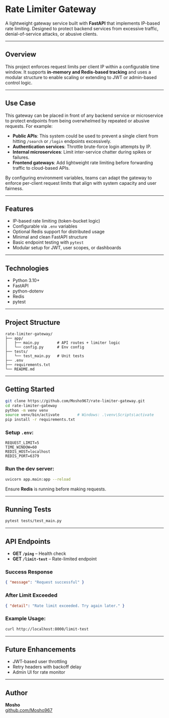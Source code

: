 # Rate Limiter Gateway

A lightweight gateway service built with **FastAPI** that implements IP-based rate limiting. Designed to protect backend services from excessive traffic, denial-of-service attacks, or abusive clients.

---

## Overview

This project enforces request limits per client IP within a configurable time window. It supports **in-memory and Redis-based tracking** and uses a modular structure to enable scaling or extending to JWT or admin-based control logic. 

---

## Use Case

This gateway can be placed in front of any backend service or microservice to protect endpoints from being overwhelmed by repeated or abusive requests. For example:

- **Public APIs**: This system could be used to prevent a single client from hitting `/search` or `/login` endpoints excessively.
- **Authentication services**: Throttle brute-force login attempts by IP.
- **Internal microservices**: Limit inter-service chatter during spikes or failures.
- **Frontend gateways**: Add lightweight rate limiting before forwarding traffic to cloud-based APIs.

By configuring environment variables, teams can adapt the gateway to enforce per-client request limits that align with system capacity and user fairness.


---



## Features

- IP-based rate limiting (token-bucket logic)
- Configurable via `.env` variables
- Optional Redis support for distributed usage
- Minimal and clean FastAPI structure
- Basic endpoint testing with `pytest`
- Modular setup for JWT, user scopes, or dashboards

---

## Technologies

- Python 3.10+
- FastAPI
- python-dotenv
- Redis
- pytest

---

## Project Structure

```
rate-limiter-gateway/
├── app/
│   ├── main.py        # API routes + limiter logic
│   └── config.py      # Env config
├── tests/
│   └── test_main.py   # Unit tests
├── .env
├── requirements.txt
└── README.md
```

---

## Getting Started

```bash
git clone https://github.com/Mosho967/rate-limiter-gateway.git
cd rate-limiter-gateway
python -m venv venv
source venv/bin/activate        # Windows: .\venv\Scripts\activate
pip install -r requirements.txt
```

### Setup `.env`:

```env
REQUEST_LIMIT=5
TIME_WINDOW=60
REDIS_HOST=localhost
REDIS_PORT=6379
```

### Run the dev server:

```bash
uvicorn app.main:app --reload
```

Ensure **Redis** is running before making requests.

---

## Running Tests

```bash
pytest tests/test_main.py
```

---

## API Endpoints

- **GET `/ping`** – Health check
- **GET `/limit-test`** – Rate-limited endpoint

### Success Response

```json
{ "message": "Request successful" }
```

### After Limit Exceeded

```json
{ "detail": "Rate limit exceeded. Try again later." }
```

### Example Usage:

```bash
curl http://localhost:8000/limit-test
```

---

## Future Enhancements

- JWT-based user throttling
- Retry headers with backoff delay
- Admin UI for rate monitor

---

## Author

**Mosho**  
[github.com/Mosho967](https://github.com/Mosho967)
